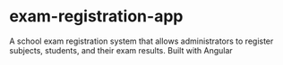 # exam-registration-app
A school exam registration system that allows administrators to register subjects, students, and their exam results. Built with Angular
